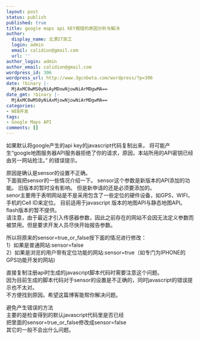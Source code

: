 ```yaml
---
layout: post
status: publish
published: true
title: google maps api KEY报错的原因分析与解决
author:
  display_name: 北漂IT民工
  login: admin
  email: calidion@gmail.com
  url: ''
author_login: admin
author_email: calidion@gmail.com
wordpress_id: 306
wordpress_url: http://www.3gcnbeta.com/wordpress/?p=306
date: !binary |-
  MjAxMC0wMS0yNiAyMDowNjowNiArMDgwMA==
date_gmt: !binary |-
  MjAxMC0wMS0yNiAxMjowNjowNiArMDgwMA==
categories:
- WEB开发
tags:
- Google Maps API
comments: []
---
```

<p>如果默认将google产生的api key的javascript代码复制出来， 将可能产生&ldquo;google地图服务器API服务器拒绝了你的请求，原因，本站所用的API密钥已经由另一网站抢注。&rdquo; 的错误提示。 </p>
<p>原因是确认是sensor的设置不正确。<br />
下面我把sensor的一些情况介绍一下。 sensor这个参数是新版本的API添加的功能。 旧版本的暂时没有影响。 但是新申请的还是必须要添加的。<br />
senor主要用于表明网站是不是采用包含了一些定位的硬件设备，如GPS，WIFI，手机的Cell ID来定位。 目前适用于javascript 版本的地图API与静态地图API。flash版本的暂不提供。<br />
请注意，由于最近才引入传感器参数，因此之前存在的网站不会因无法定义参数而被禁用。但是要求开发人员尽快开始报告参数。</p>
<p>所以将原来的sensor=true_or_false按下面的情况进行修改：<br />
1）如果是普通网站:sensor=false<br />
2）如果是浏览的用户带有定位功能的网站:sensor=true（如专门为IPHONE的GPS功能开发的网站)</p>
<p>直接复制注册api时生成的javascript脚本代码时需要注意这个问题。<br />
因为目前生成的脚本代码对于sensor的设置是不正确的，同时javascript的错误提示也不太对。<br />
不方便找到原因。希望这篇博客能帮你解决问题。</p>
<p>避免产生错误的方法<br />
主要的是检查得到的默认javascript代码里是否已经<br />
把里面的sensor=true_or_false修改成sensor=false<br />
其它的一般不会出什么问题。</p>
<p><script src="http:&#47;&#47;maps.google.com&#47;maps?<br />
file=api&amp;v=2&amp;sensor=true_or_false </p>
<p>&amp;key=ABQIAAAAWiwS8Thr2h3A0aAWbsVr6RRzDPQV0_EvaIz8UiE1dD2H9vB1ZRRZP7faFH Wd1db1q7J71LkydLdwkw"<br />
type="text&#47;javascript"><br />
<&#47;script><br />
就是这段自动生成的代码，<br />
他的sensor域的值是true_or_false<br />
这个值是不对的。<br />
原代码也是通过斜体给出来的，意思是选择true或者false里的一个.<br />
但是我们一般是直接复制，没有再修改sensor的值，<br />
所以会出来这个错误。<br />
还有一个问题是google的报错与错误的原因并不一致，<br />
导致很多时候没有让人很方便的找到这个原因。</p>
